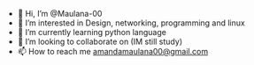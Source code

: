 - 👋 Hi, I’m @Maulana-00
- 👀 I’m interested in Design, networking, programming and linux
- 🌱 I’m currently learning python language
- 💞️ I’m looking to collaborate on (IM still study)
- 📫 How to reach me amandamaulana00@gmail.com

<!---
Maulana-00/Maulana-00 is a ✨ special ✨ repository because its `README.md` (this file) appears on your GitHub profile.
You can click the Preview link to take a look at your changes.
--->

